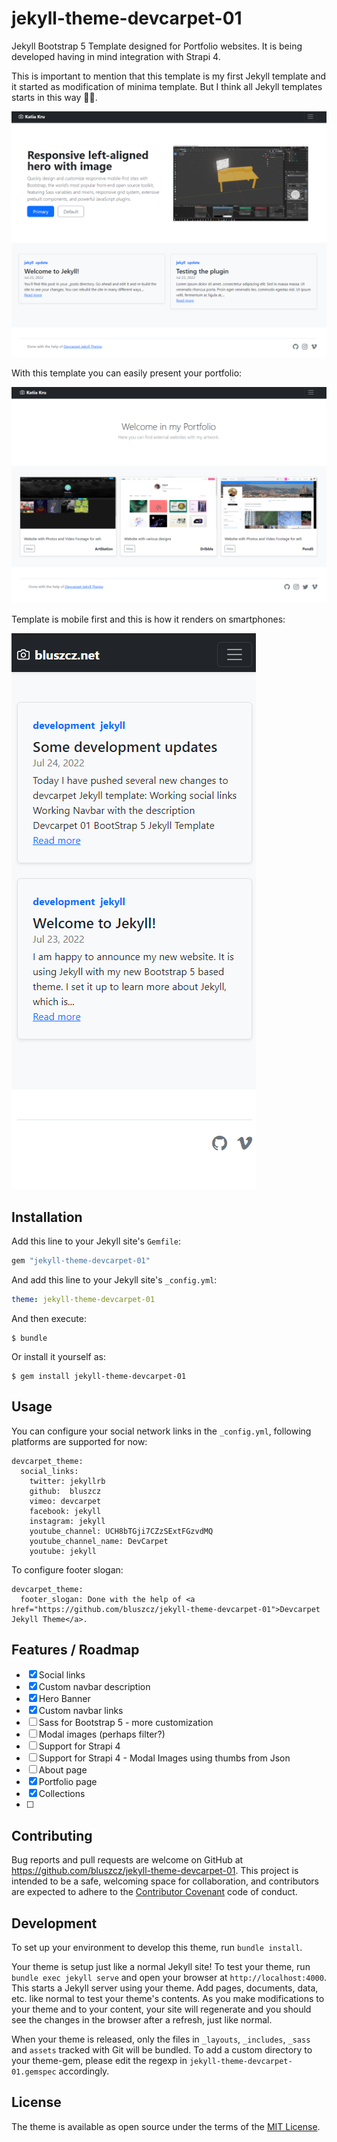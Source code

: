 # jekyll-theme-devcarpet-01

Jekyll Bootstrap 5 Template designed for Portfolio websites. It is being developed having in mind integration with Strapi 4.

This is important to mention that this template is my first Jekyll template and it started as modification of minima template. But I think all Jekyll templates starts in this way :deer::smile:.

![](assets/screenshot-01.png?raw=true)

With this template you can easily present your portfolio:

![](assets/portfolio.png?raw=true)

Template is mobile first and this is how it renders on smartphones:

![](assets/screenshot-02.png?raw=true)


## Installation

Add this line to your Jekyll site's `Gemfile`:

```ruby
gem "jekyll-theme-devcarpet-01"
```

And add this line to your Jekyll site's `_config.yml`:

```yaml
theme: jekyll-theme-devcarpet-01
```

And then execute:

    $ bundle

Or install it yourself as:

    $ gem install jekyll-theme-devcarpet-01

## Usage

You can configure your social network links in the `_config.yml`, following platforms are supported for now:

```
devcarpet_theme:
  social_links:
    twitter: jekyllrb
    github:  bluszcz
    vimeo: devcarpet
    facebook: jekyll
    instagram: jekyll
    youtube_channel: UCH8bTGji7CZzSExtFGzvdMQ
    youtube_channel_name: DevCarpet
    youtube: jekyll
```

To configure footer slogan:

```
devcarpet_theme:
  footer_slogan: Done with the help of <a href="https://github.com/bluszcz/jekyll-theme-devcarpet-01">Devcarpet Jekyll Theme</a>.
```

## Features / Roadmap

* [x] Social links
* [x] Custom navbar description
* [x] Hero Banner
* [x] Custom navbar links
* [ ] Sass for Bootstrap 5 - more customization
* [ ] Modal images (perhaps filter?)
* [ ] Support for Strapi 4
* [ ] Support for Strapi 4 - Modal Images using thumbs from Json
* [ ] About page
* [x] Portfolio page
* [x] Collections
* [ ]

## Contributing

Bug reports and pull requests are welcome on GitHub at https://github.com/bluszcz/jekyll-theme-devcarpet-01. This project is intended to be a safe, welcoming space for collaboration, and contributors are expected to adhere to the [Contributor Covenant](http://contributor-covenant.org) code of conduct.

## Development

To set up your environment to develop this theme, run `bundle install`.

Your theme is setup just like a normal Jekyll site! To test your theme, run `bundle exec jekyll serve` and open your browser at `http://localhost:4000`. This starts a Jekyll server using your theme. Add pages, documents, data, etc. like normal to test your theme's contents. As you make modifications to your theme and to your content, your site will regenerate and you should see the changes in the browser after a refresh, just like normal.

When your theme is released, only the files in `_layouts`, `_includes`, `_sass` and `assets` tracked with Git will be bundled.
To add a custom directory to your theme-gem, please edit the regexp in `jekyll-theme-devcarpet-01.gemspec` accordingly.

## License

The theme is available as open source under the terms of the [MIT License](https://opensource.org/licenses/MIT).

